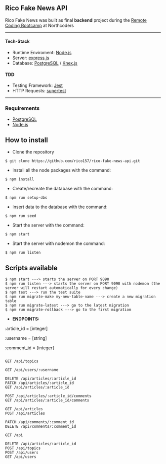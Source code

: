 **Rico Fake News API**
----
  Rico Fake News was built as final **backend** project during the [Remote Coding Bootcamp](https://northcoders.com/remote-coding-bootcamp) at Northcoders
  
  ---
  #### Tech-Stack
* Runtime Enviroment: [Node.js](https://nodejs.org/)
* Server: [express.js](https://expressjs.com/)
* Database: [PostgreSQL](https://www.postgresql.org/) / [Knex.js](http://knexjs.org/)

#### TDD 
* Testing Framework: [Jest](https://jestjs.io/)
* HTTP Requests: [supertest](https://www.npmjs.com/package/supertest)
---
### Requirements

* [PostgreSQL](https://www.postgresql.org/) 
* [Node.js](https://nodejs.org/)

## How to install

* Clone the repository

```
$ git clone https://github.com/rico157/rico-fake-news-api.git
```

* Install all the node packages with the command:

```
$ npm install
```

* Create/recreate the database with the command:

```
$ npm run setup-dbs
```

* Insert data to the database with the command:

```
$ npm run seed
```

* Start the server with the command:

```
$ npm start
```

* Start the server with nodemon the command:

```
$ npm run listen
```

## Scripts available

```
$ npm start ---> starts the server on PORT 9090
$ npm run listen ---> starts the server on PORT 9090 with nodemon (the server will restart automatically for every change)
$ npm test ---> run the test suite
$ npm run migrate-make my-new-table-name ---> create a new migration table
$ npm run migrate-latest ---> go to the latest migration
$ npm run migrate-rollback ---> go to the first migration

```
  
* **ENDPOINTS:**


:article_id = [integer]

:username = [string]

:comment_id = [integer]
```http
  
GET /api/topics

GET /api/users/:username

DELETE /api/articles/:article_id
PATCH /api/articles/:article_id
GET /api/articles/:article_id

POST /api/articles/:article_id/comments
GET /api/articles/:article_id/comments

GET /api/articles
POST /api/articles

PATCH /api/comments/:comment_id
DELETE /api/comments/:comment_id

GET /api

DELETE /api/articles/:article_id
POST /api/topics
POST /api/users
GET /api/users
```


